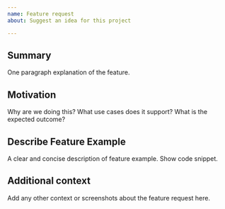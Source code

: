```yaml
---
name: Feature request
about: Suggest an idea for this project

---
```


## Summary

One paragraph explanation of the feature.

## Motivation

Why are we doing this? What use cases does it support? What is the expected outcome?

## Describe Feature Example

A clear and concise description of feature example. Show code snippet.


## Additional context

Add any other context or screenshots about the feature request here.
